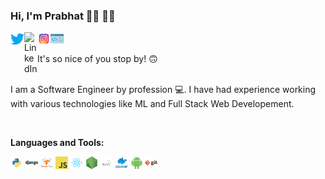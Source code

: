 ### Hi, I'm Prabhat 🙏🏻 🧑‍💻


 <a href="https://twitter.com/thecaffeinedev">
  <img align="left" alt="Prabhat Kumar Sahu| Twitter" width="22px" src="https://github.com/TheCaffeineDev/thecaffeinedev/blob/master/assets/twitter.png" />
 </a>

<a href="https://www.linkedin.com/in/prabhat-kumar-sahu-b9a53674/">
  <img align="left" alt="LinkedIn" width="21px" src="https://image.flaticon.com/icons/png/512/174/174857.png" />
</a>

<a href="https://www.instagram.com/caffeinedev/">
  <img align="left" alt="Instagram" width="21px" src="https://github.com/TheCaffeineDev/thecaffeinedev/blob/master/assets/instagram.png" />
</a>


<a href="http://iprabhat.dev/">
  <img align="left" alt=" Personal | Website" width="21px" src="https://github.com/TheCaffeineDev/thecaffeinedev/blob/master/assets/code.png" />
</a>

<br/>
<br/>
It's so nice of you stop by! 🙃
<br/>
<br/>


 I am a Software Engineer by profession 💻. I have had experience working with various technologies like ML and Full Stack Web Developement.


 
<br />


**Languages and Tools:**  

<code><img height="20" src="https://raw.githubusercontent.com/github/explore/80688e429a7d4ef2fca1e82350fe8e3517d3494d/topics/python/python.png"></code>
<code><img height="20" src="https://raw.githubusercontent.com/github/explore/80688e429a7d4ef2fca1e82350fe8e3517d3494d/topics/django/django.png"></code>
<code><img height="20" src="https://raw.githubusercontent.com/github/explore/80688e429a7d4ef2fca1e82350fe8e3517d3494d/topics/tensorflow/tensorflow.png"></code>
<code><img height="20" src="https://raw.githubusercontent.com/github/explore/80688e429a7d4ef2fca1e82350fe8e3517d3494d/topics/javascript/javascript.png"></code>
<code><img height="20" src="https://raw.githubusercontent.com/github/explore/80688e429a7d4ef2fca1e82350fe8e3517d3494d/topics/react/react.png"></code>
<code><img height="20" src="https://raw.githubusercontent.com/github/explore/80688e429a7d4ef2fca1e82350fe8e3517d3494d/topics/nodejs/nodejs.png"></code>
<code><img height="20" src="https://raw.githubusercontent.com/github/explore/80688e429a7d4ef2fca1e82350fe8e3517d3494d/topics/mysql/mysql.png"></code>
<code><img height="20" src="https://raw.githubusercontent.com/github/explore/80688e429a7d4ef2fca1e82350fe8e3517d3494d/topics/docker/docker.png"></code>
<code><img height="20" src="https://raw.githubusercontent.com/github/explore/80688e429a7d4ef2fca1e82350fe8e3517d3494d/topics/android/android.png"></code>
<code><img height="20" src="https://raw.githubusercontent.com/github/explore/80688e429a7d4ef2fca1e82350fe8e3517d3494d/topics/git/git.png"></code>


<br />

<!--
[![Github Stats By Anurag](https://github-readme-stats.vercel.app/api?username=thecaffeinedev&show_icons=true&title_color=fff&icon_color=79ff97&text_color=9f9f9f&bg_color=151515)](https://github.com/anuraghazra/github-readme-stats)


**TheCaffeineDev/thecaffeinedev** is a ✨ _special_ ✨ repository because its `README.md` (this file) appears on your GitHub profile.

Here are some ideas to get you started:


- 🔭 I’m currently working on ...
- 🌱 I’m currently learning ...
- 👯 I’m looking to collaborate on ...
- 🤔 I’m looking for help with ...
- 💬 Ask me about ...
- 📫 How to reach me: ...
- 😄 Pronouns: ...
- ⚡ Fun fact: ...
-->

